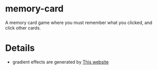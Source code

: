 # memory-card
A memory card game where you must remember what you clicked, and click other cards.
# Details
- gradient effects are generated by [This website](https://cssgradient.io/)